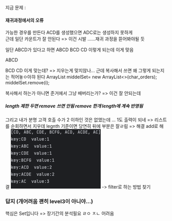 지금 문제  :

#### 재귀과정에서의 오류 
가능한 경우를 만든다 ACD를 생성했으면 ADC로는 생성하지 못하게  
근데 일단 카운트가 잘 안된다  => 이건 시발 ......재귀 과정을 뜯어봐야될 듯

일단 ABCD가 있다고 하면
ABCD
BCD
CD
이렇게 되는데 이게 맞음

ABCD

BCD 
CD 
이게 맞는데? => 지우는게 맞지않나... 근데 복사해서 쓰면 왜 그렇게 되는지는 적어놓ㅇ아햐 된다 
ArrayList<String> middelSet= new ArrayList<>(char_orders);
middelSet.remove(i);

복사해서 하는가 아니면 준거에서 그냥 배버리는가? => 이건 잘 안되는데 




##### length 제한 두면 remove 쓰면 안됨 remove 한개 length에 계속 반영됨 
그리고 내가 분명 고객 호출 수가 2 이하인 것은 없앴는데 ... 1도 출력이 되네  => 리스트를 순회하면서 지우데 legnth 기준이면 당연히 뒤에 부분은 잘ㄹ림   => 해결 add로 해결
![img.png](img.png)
-> filter로 하는 방법 찾기 

### 답지 (개어려움 괜히 level3이 아니야...)
핵심은 Set입니다 
=> 장기간의 분석필요  ㄹㅇ ㅈㄴ 어려움 
